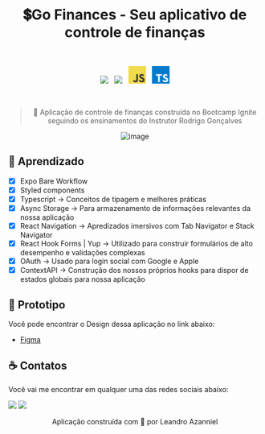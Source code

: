 <div align="center">
  <h1>💲Go Finances - Seu aplicativo de controle de finanças</h1>

  <br>

  <p>
    <img src="https://user-images.githubusercontent.com/71537090/159611634-9c2009c9-fe18-433a-829f-320b3c68a6f6.png" height="35px"/>
    &nbsp;
    <img src="https://user-images.githubusercontent.com/71537090/159611771-394305ff-02c4-4440-af93-f6d601381392.png" height="35px"/>
    &nbsp;
    <img src="https://raw.githubusercontent.com/github/explore/80688e429a7d4ef2fca1e82350fe8e3517d3494d/topics/javascript/javascript.png" height="35px"/>
    &nbsp;
    <img src="https://raw.githubusercontent.com/github/explore/80688e429a7d4ef2fca1e82350fe8e3517d3494d/topics/typescript/typescript.png" height="35px"/>
  </p>

  <br>

  > 📱 Aplicação de controle de finanças construída no Bootcamp Ignite seguindo os ensinamentos do Instrutor Rodrigo Gonçalves
  
  ![image](https://user-images.githubusercontent.com/71537090/177357581-60d0c6cf-f79f-469b-be28-40be4cae776e.png)

</div>

## 🔨 Aprendizado

- [x] Expo Bare Workflow
- [x] Styled components
- [x] Typescript -> Conceitos de tipagem e melhores práticas
- [x] Async Storage -> Para armazenamento de informações relevantes da nossa aplicação
- [x] React Navigation -> Apredizados imersivos com Tab Navigator e Stack Navigator
- [x] React Hook Forms | Yup -> Utilizado para construir formulários de alto desempenho e validações complexas
- [x] OAuth -> Usado para login social com Google e Apple
- [x] ContextAPI -> Construção dos nossos próprios hooks para dispor de estados globais para nossa aplicação

## 📖 Prototipo

Você pode encontrar o Design dessa aplicação no link abaixo:

- [Figma](https://www.figma.com/file/2XR8JCo7BWEMBAtXJiBsOk/GoFinances-Ignite?node-id=5154%3A131)

## ☕ Contatos

Você vai me encontrar em qualquer uma das redes sociais abaixo:

<a href = "mailto: leo.azannielttt@gmail.com"><img src="https://img.shields.io/badge/-Gmail-%23EA4335?style=for-the-badge&logo=gmail&logoColor=white" target="_blank" margin-right="10px"></a>
<a href="https://www.linkedin.com/in/leandroazanniel/" target="_blank"><img src="https://img.shields.io/badge/-LinkedIn-%230077B5?style=for-the-badge&logo=linkedin&logoColor=white" target="_blank"></a>


<p align="center">Aplicação construída com 💜 por Leandro Azanniel</p>
